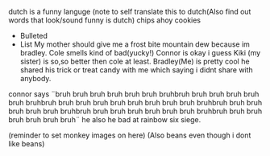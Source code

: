 dutch is a funny languge
 (note to self translate this to dutch(Also find out words that look/sound funny is dutch) 
chips ahoy cookies 
- Bulleted
- List
My mother should give me a frost bite mountain dew because im bradley. 
Cole smells kind of bad(yucky!) 
Connor is okay i guess
Kiki (my sister) is so,so better then cole at least.
Bradley(Me) is pretty cool he shared his trick or treat candy with me which  saying i didnt share with anybody. 

connor says ¨bruh bruh bruh bruh bruh bruh bruhbruh bruh bruh bruh bruh bruh bruhbruh bruh bruh bruh  bruh bruh bruh bruh bruh bruhbruh bruh bruh bruh bruh bruh bruhbruh bruh bruh bruh bruh bruh bruh bruhbruh bruh bruh bruh bruh bruh bruh¨ he also he bad at rainbow six siege. 

(reminder to set monkey images on here) (Also beans even though i dont like beans) 
